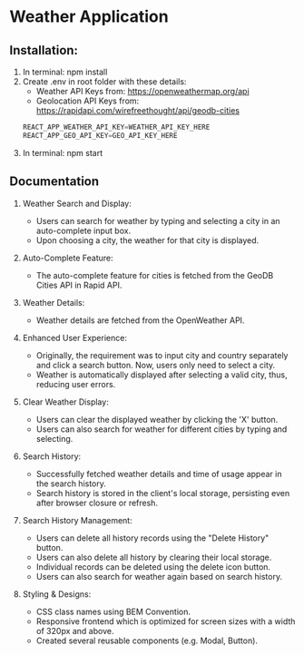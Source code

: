 # Weather Application

## Installation:

1. In terminal: npm install
2. Create .env in root folder with these details:
   - Weather API Keys from: https://openweathermap.org/api
   - Geolocation API Keys from: https://rapidapi.com/wirefreethought/api/geodb-cities
   ```Javascript
   REACT_APP_WEATHER_API_KEY=WEATHER_API_KEY_HERE
   REACT_APP_GEO_API_KEY=GEO_API_KEY_HERE
   ```
3. In terminal: npm start

## Documentation

1. Weather Search and Display:

   - Users can search for weather by typing and selecting a city in an auto-complete input box.
   - Upon choosing a city, the weather for that city is displayed.

2. Auto-Complete Feature:

   - The auto-complete feature for cities is fetched from the GeoDB Cities API in Rapid API.

3. Weather Details:

   - Weather details are fetched from the OpenWeather API.

4. Enhanced User Experience:

   - Originally, the requirement was to input city and country separately and click a search button. Now, users only need to select a city.
   - Weather is automatically displayed after selecting a valid city, thus, reducing user errors.

5. Clear Weather Display:

   - Users can clear the displayed weather by clicking the 'X' button.
   - Users can also search for weather for different cities by typing and selecting.

6. Search History:

   - Successfully fetched weather details and time of usage appear in the search history.
   - Search history is stored in the client's local storage, persisting even after browser closure or refresh.

7. Search History Management:

   - Users can delete all history records using the "Delete History" button.
   - Users can also delete all history by clearing their local storage.
   - Individual records can be deleted using the delete icon button.
   - Users can also search for weather again based on search history.

8. Styling & Designs:
   - CSS class names using BEM Convention.
   - Responsive frontend which is optimized for screen sizes with a width of 320px and above.
   - Created several reusable components (e.g. Modal, Button).
